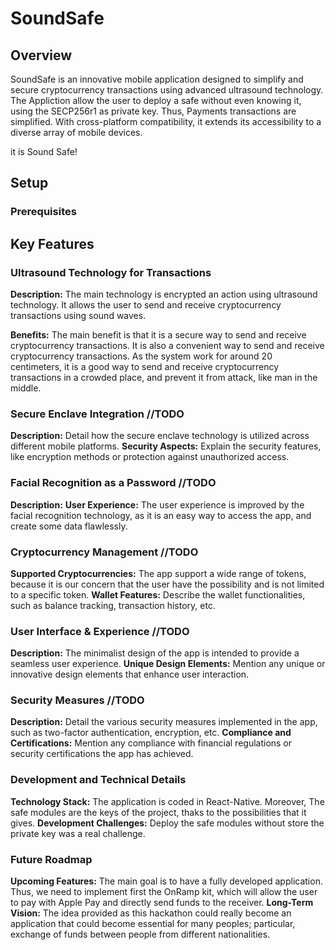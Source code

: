# SoundSafe

## Overview
SoundSafe is an innovative mobile application designed to simplify and secure cryptocurrency transactions using advanced ultrasound technology. The Appliction allow the user to deploy a safe without even knowing it, using the SECP256r1 as private key. Thus, Payments transactions are simplified. With cross-platform compatibility, it extends its accessibility to a diverse array of mobile devices.

it is Sound Safe!
## Setup
### Prerequisites


## Key Features

### Ultrasound Technology for Transactions
**Description:** The main technology is encrypted an action using ultrasound technology. It allows the user to send and receive cryptocurrency transactions using sound waves.

**Benefits:** The main benefit is that it is a secure way to send and receive cryptocurrency transactions. It is also a convenient way to send and receive cryptocurrency transactions. As the system work for around 20 centimeters, it is a good way to send and receive cryptocurrency transactions in a crowded place, and prevent it from attack, like man in the middle. 

### Secure Enclave Integration //TODO 
**Description:** Detail how the secure enclave technology is utilized across different mobile platforms.
**Security Aspects:** Explain the security features, like encryption methods or protection against unauthorized access.

### Facial Recognition as a Password //TODO 
**Description:** 
**User Experience:** The user experience is improved by the facial recognition technology, as it is an easy way to access the app, and create some data flawlessly.

### Cryptocurrency Management //TODO
**Supported Cryptocurrencies:** The app support a wide range of tokens, because it is our concern that the user have the possibility and is not limited to a specific token. 
**Wallet Features:** Describe the wallet functionalities, such as balance tracking, transaction history, etc.

### User Interface & Experience //TODO

**Description:** The minimalist design of the app is intended to provide a seamless user experience.
**Unique Design Elements:** Mention any unique or innovative design elements that enhance user interaction.

### Security Measures //TODO

**Description:** Detail the various security measures implemented in the app, such as two-factor authentication, encryption, etc.
**Compliance and Certifications:** Mention any compliance with financial regulations or security certifications the app has achieved.

### Development and Technical Details

**Technology Stack:** The application is coded in React-Native. Moreover, The safe modules are the keys of the project, thaks to the possibilities that it gives.
**Development Challenges:** Deploy the safe modules without store the private key was a real challenge. 

### Future Roadmap

**Upcoming Features:** The main goal is to have a fully developed application. Thus, we need to implement first the OnRamp kit, which will allow the user to pay with Apple Pay and directly send funds to the receiver.
**Long-Term Vision:** The idea provided as this hackathon could really become an application that could become essential for many peoples; particular, exchange of funds between people from different nationalities.

